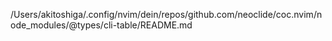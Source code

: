 /Users/akitoshiga/.config/nvim/dein/repos/github.com/neoclide/coc.nvim/node_modules/@types/cli-table/README.md